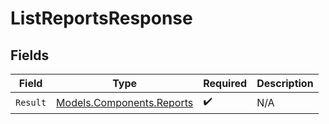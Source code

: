 # ListReportsResponse


## Fields

| Field                                                           | Type                                                            | Required                                                        | Description                                                     |
| --------------------------------------------------------------- | --------------------------------------------------------------- | --------------------------------------------------------------- | --------------------------------------------------------------- |
| `Result`                                                        | [Models.Components.Reports](../../Models/Components/Reports.md) | :heavy_check_mark:                                              | N/A                                                             |